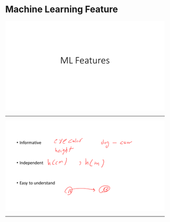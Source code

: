 # Machine Learning Feature

![Slide1](./Images/Slide1.PNG)

---

![Slide2](./Images/Slide2.PNG)

---

